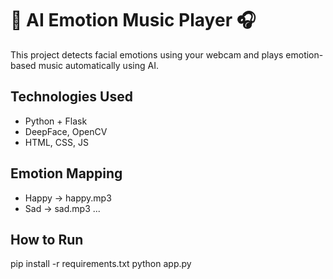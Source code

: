 # 🧠 AI Emotion Music Player 🎧

This project detects facial emotions using your webcam and plays emotion-based music automatically using AI.

## Technologies Used
- Python + Flask
- DeepFace, OpenCV
- HTML, CSS, JS

## Emotion Mapping
- Happy → happy.mp3
- Sad → sad.mp3
...

## How to Run
pip install -r requirements.txt
python app.py
